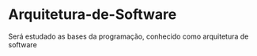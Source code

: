# Arquitetura-de-Software
Será estudado as bases da programação, conhecido como arquitetura de software
